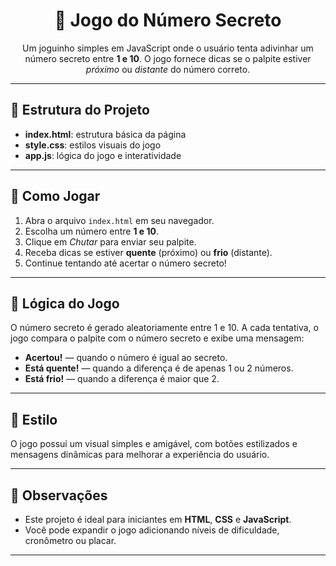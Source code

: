 <h1 align="center">🎯 Jogo do Número Secreto</h1>

<p align="center">
  Um joguinho simples em JavaScript onde o usuário tenta adivinhar um número secreto entre <strong>1 e 10</strong>. O jogo fornece dicas se o palpite estiver <em>próximo</em> ou <em>distante</em> do número correto.
</p>

<hr>

<h2>📁 Estrutura do Projeto</h2>

<ul>
  <li><strong>index.html</strong>: estrutura básica da página</li>
  <li><strong>style.css</strong>: estilos visuais do jogo</li>
  <li><strong>app.js</strong>: lógica do jogo e interatividade</li>
</ul>

<hr>

<h2>🚀 Como Jogar</h2>

<ol>
  <li>Abra o arquivo <code>index.html</code> em seu navegador.</li>
  <li>Escolha um número entre <strong>1 e 10</strong>.</li>
  <li>Clique em <em>Chutar</em> para enviar seu palpite.</li>
  <li>Receba dicas se estiver <strong>quente</strong> (próximo) ou <strong>frio</strong> (distante).</li>
  <li>Continue tentando até acertar o número secreto!</li>
</ol>

<hr>

<h2>🧠 Lógica do Jogo</h2>

<p>
  O número secreto é gerado aleatoriamente entre 1 e 10. A cada tentativa, o jogo compara o palpite com o número secreto e exibe uma mensagem:
</p>

<ul>
  <li><strong>Acertou!</strong> — quando o número é igual ao secreto.</li>
  <li><strong>Está quente!</strong> — quando a diferença é de apenas 1 ou 2 números.</li>
  <li><strong>Está frio!</strong> — quando a diferença é maior que 2.</li>
</ul>

<hr>

<h2>🎨 Estilo</h2>

<p>
  O jogo possui um visual simples e amigável, com botões estilizados e mensagens dinâmicas para melhorar a experiência do usuário.
</p>

<hr>
<h2>📌 Observações</h2>

<ul>
  <li>Este projeto é ideal para iniciantes em <strong>HTML</strong>, <strong>CSS</strong> e <strong>JavaScript</strong>.</li>
  <li>Você pode expandir o jogo adicionando níveis de dificuldade, cronômetro ou placar.</li>
</ul>

<hr>
